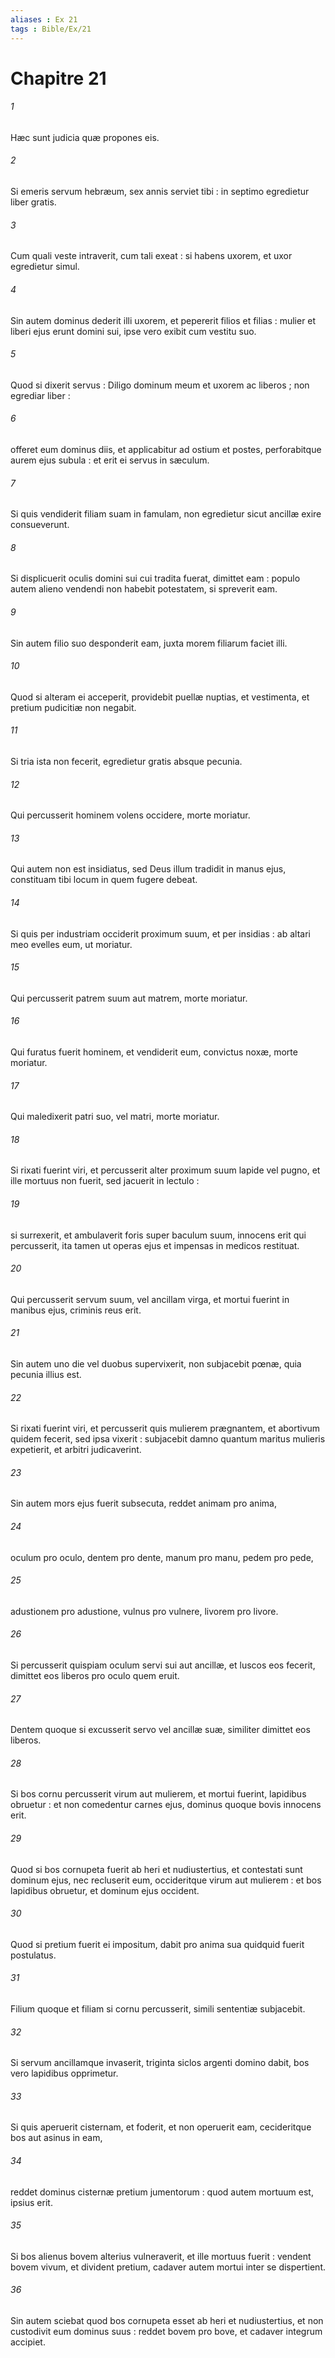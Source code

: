 ```yaml
---
aliases : Ex 21
tags : Bible/Ex/21
---
```


# Chapitre 21

###### 1
Hæc sunt judicia quæ propones eis.
###### 2
Si emeris servum hebræum, sex annis serviet tibi : in septimo egredietur liber gratis.
###### 3
Cum quali veste intraverit, cum tali exeat : si habens uxorem, et uxor egredietur simul.
###### 4
Sin autem dominus dederit illi uxorem, et pepererit filios et filias : mulier et liberi ejus erunt domini sui, ipse vero exibit cum vestitu suo.
###### 5
Quod si dixerit servus : Diligo dominum meum et uxorem ac liberos ; non egrediar liber :
###### 6
offeret eum dominus diis, et applicabitur ad ostium et postes, perforabitque aurem ejus subula : et erit ei servus in sæculum.
###### 7
Si quis vendiderit filiam suam in famulam, non egredietur sicut ancillæ exire consueverunt.
###### 8
Si displicuerit oculis domini sui cui tradita fuerat, dimittet eam : populo autem alieno vendendi non habebit potestatem, si spreverit eam.
###### 9
Sin autem filio suo desponderit eam, juxta morem filiarum faciet illi.
###### 10
Quod si alteram ei acceperit, providebit puellæ nuptias, et vestimenta, et pretium pudicitiæ non negabit.
###### 11
Si tria ista non fecerit, egredietur gratis absque pecunia.
###### 12
Qui percusserit hominem volens occidere, morte moriatur.
###### 13
Qui autem non est insidiatus, sed Deus illum tradidit in manus ejus, constituam tibi locum in quem fugere debeat.
###### 14
Si quis per industriam occiderit proximum suum, et per insidias : ab altari meo evelles eum, ut moriatur.
###### 15
Qui percusserit patrem suum aut matrem, morte moriatur.
###### 16
Qui furatus fuerit hominem, et vendiderit eum, convictus noxæ, morte moriatur.
###### 17
Qui maledixerit patri suo, vel matri, morte moriatur.
###### 18
Si rixati fuerint viri, et percusserit alter proximum suum lapide vel pugno, et ille mortuus non fuerit, sed jacuerit in lectulo :
###### 19
si surrexerit, et ambulaverit foris super baculum suum, innocens erit qui percusserit, ita tamen ut operas ejus et impensas in medicos restituat.
###### 20
Qui percusserit servum suum, vel ancillam virga, et mortui fuerint in manibus ejus, criminis reus erit.
###### 21
Sin autem uno die vel duobus supervixerit, non subjacebit pœnæ, quia pecunia illius est.
###### 22
Si rixati fuerint viri, et percusserit quis mulierem prægnantem, et abortivum quidem fecerit, sed ipsa vixerit : subjacebit damno quantum maritus mulieris expetierit, et arbitri judicaverint.
###### 23
Sin autem mors ejus fuerit subsecuta, reddet animam pro anima,
###### 24
oculum pro oculo, dentem pro dente, manum pro manu, pedem pro pede,
###### 25
adustionem pro adustione, vulnus pro vulnere, livorem pro livore.
###### 26
Si percusserit quispiam oculum servi sui aut ancillæ, et luscos eos fecerit, dimittet eos liberos pro oculo quem eruit.
###### 27
Dentem quoque si excusserit servo vel ancillæ suæ, similiter dimittet eos liberos.
###### 28
Si bos cornu percusserit virum aut mulierem, et mortui fuerint, lapidibus obruetur : et non comedentur carnes ejus, dominus quoque bovis innocens erit.
###### 29
Quod si bos cornupeta fuerit ab heri et nudiustertius, et contestati sunt dominum ejus, nec recluserit eum, occideritque virum aut mulierem : et bos lapidibus obruetur, et dominum ejus occident.
###### 30
Quod si pretium fuerit ei impositum, dabit pro anima sua quidquid fuerit postulatus.
###### 31
Filium quoque et filiam si cornu percusserit, simili sententiæ subjacebit.
###### 32
Si servum ancillamque invaserit, triginta siclos argenti domino dabit, bos vero lapidibus opprimetur.
###### 33
Si quis aperuerit cisternam, et foderit, et non operuerit eam, cecideritque bos aut asinus in eam,
###### 34
reddet dominus cisternæ pretium jumentorum : quod autem mortuum est, ipsius erit.
###### 35
Si bos alienus bovem alterius vulneraverit, et ille mortuus fuerit : vendent bovem vivum, et divident pretium, cadaver autem mortui inter se dispertient.
###### 36
Sin autem sciebat quod bos cornupeta esset ab heri et nudiustertius, et non custodivit eum dominus suus : reddet bovem pro bove, et cadaver integrum accipiet.
